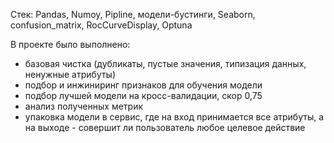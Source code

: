 Стек: Pandas, Numoy, Pipline, модели-бустинги, Seaborn, confusion_matrix, RocCurveDisplay, Optuna

В проекте было выполнено:
- базовая чистка (дубликаты, пустые значения, типизация данных, ненужные атрибуты)
- подбор и инжиниринг признаков для обучения модели
- подбор лучшей модели на кросс-валидации, скор 0,75
- анализ полученных метрик
- упаковка модели в сервис, где на вход принимается все атрибуты, а на выходе - совершит ли пользователь любое целевое действие

